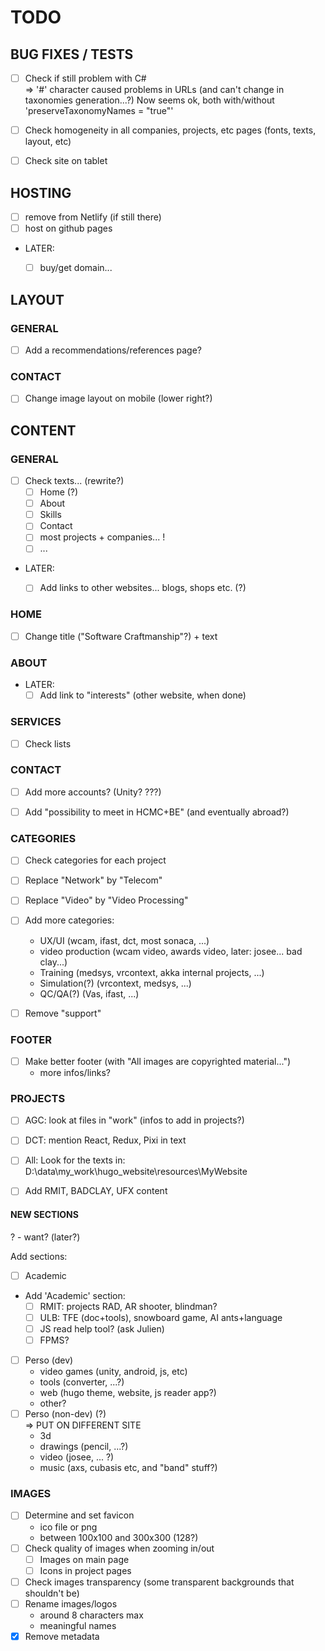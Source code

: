 
# TODO

## BUG FIXES / TESTS
- [ ] Check if still problem with C#  
    => '#' character caused problems in URLs (and can't change in taxonomies generation...?)
    Now seems ok, both with/without 'preserveTaxonomyNames = "true"'
- [ ] Check homogeneity in all companies, projects, etc pages (fonts, texts, layout, etc)
- [ ] Check site on tablet


## HOSTING
- [ ] remove from Netlify (if still there)
- [ ] host on github pages
- LATER:
    - [ ] buy/get domain...


## LAYOUT

### GENERAL
- [ ] Add a recommendations/references page?

### CONTACT
- [ ] Change image layout on mobile (lower right?)


## CONTENT

### GENERAL
- [ ] Check texts... (rewrite?)
    - [ ] Home (?)
    - [ ] About
    - [ ] Skills
    - [ ] Contact
    - [ ] most projects + companies... !
    - [ ] ...
- LATER:
    - [ ] Add links to other websites... blogs, shops etc. (?)


### HOME
- [ ] Change title ("Software Craftmanship"?) + text

### ABOUT
- LATER:
    - [ ] Add link to "interests" (other website, when done)

### SERVICES
- [ ] Check lists

### CONTACT
- [ ] Add more accounts? (Unity?  ???)
- [ ] Add "possibility to meet in HCMC+BE" (and eventually abroad?)


### CATEGORIES
- [ ] Check categories for each project
- [ ] Replace "Network" by "Telecom"
- [ ] Replace "Video" by "Video Processing"
- [ ] Add more categories:
    - UX/UI (wcam, ifast, dct, most sonaca, ...)
    - video production (wcam video, awards video, later: josee... bad clay...)
    - Training (medsys, vrcontext, akka internal projects, ...)
    - Simulation(?) (vrcontext, medsys, ...)
    - QC/QA(?) (Vas, ifast, ...)
- [ ] Remove "support"


### FOOTER
- [ ] Make better footer (with "All images are copyrighted material...")
    + more infos/links?


### PROJECTS
- [ ] AGC: look at files in "work" (infos to add in projects?)
- [ ] DCT: mention React, Redux, Pixi in text
- [ ] All: Look for the texts in:<br>
    D:\data\my_work\hugo_website\resources\MyWebsite
- [ ] Add RMIT, BADCLAY, UFX content


#### NEW SECTIONS
? - want? (later?)

Add sections:
- [ ] Academic
- Add 'Academic' section:
    - [ ] RMIT: projects RAD, AR shooter, blindman?
    - [ ] ULB: TFE (doc+tools), snowboard game, AI ants+language
    - [ ] JS read help tool? (ask Julien)
    - [ ] FPMS?
- [ ] Perso (dev)
    - video games (unity, android, js, etc)
    - tools (converter, ...?)
    - web (hugo theme, website, js reader app?)
    - other?
- [ ] Perso (non-dev) (?)<br>
    => PUT ON DIFFERENT SITE
    - 3d
    - drawings (pencil, ...?)
    - video (josee, ... ?)
    - music (axs, cubasis etc, and "band" stuff?)


### IMAGES
- [ ] Determine and set favicon
    - ico file or png
    - between 100x100 and 300x300 (128?)
- [ ] Check quality of images when zooming in/out
    - [ ] Images on main page
    - [ ] Icons in project pages
- [ ] Check images transparency (some transparent backgrounds that shouldn't be)
- [ ] Rename images/logos
    - around 8 characters max
    - meaningful names
- [x] Remove metadata
